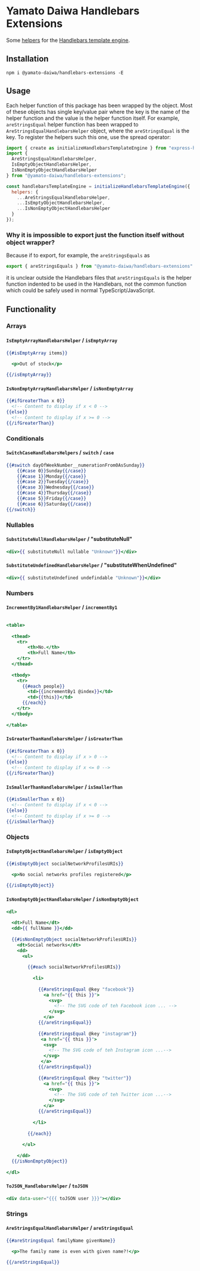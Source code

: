 # Yamato Daiwa Handlebars Extensions

Some [helpers](https://handlebarsjs.com/guide/#custom-helpers) for the [Handlebars template engine](https://handlebarsjs.com/guide/).


## Installation

```
npm i @yamato-daiwa/handlebars-extensions -E
```


## Usage 

Each helper function of this package has been wrapped by the object.
Most of these objects has single key/value pair where the key is the name of the helper function and the
  value is the helper function itself.
For example, `areStringsEqual` helper function has been wrapped to `AreStringsEqualHandlebarsHelper` object,
  where the `areStringsEqual` is the key.
To register the helpers such this one, use the spread operator:

```js
import { create as initializeHandlebarsTemplateEngine } from "express-handlebars";
import { 
  AreStringsEqualHandlebarsHelper,
  IsEmptyObjectHandlebarsHelper,
  IsNonEmptyObjectHandlebarsHelper
} from "@yamato-daiwa/handlebars-extensions";

const handlebarsTemplateEngine = initializeHandlebarsTemplateEngine({
  helpers: {
    ...AreStringsEqualHandlebarsHelper,
    ...IsEmptyObjectHandlebarsHelper,
    ...IsNonEmptyObjectHandlebarsHelper
  }
});
```

### Why it is impossible to export just the function itself without object wrapper?

Because if to export, for example, the `areStringsEquals` as 

```js
export { areStringsEquals } from "@yamato-daiwa/handlebars-extensions"
```

it is unclear outside the Handlebars files that `areStringsEquals` is the helper function indented to be used in the 
  Handlebars, not the common function which could be safely used in normal TypeScript/JavaScript.


## Functionality
### Arrays
#### `IsEmptyArrayHandlebarsHelper` / `isEmptyArray`

```handlebars
{{#isEmptyArray items}}

  <p>Out of stock</p>
    
{{/isEmptyArray}}
```

#### `IsNonEmptyArrayHandlebarsHelper` / `isNonEmptyArray`

```handlebars
{{#ifGreaterThan x 0}}
  <!-- Content to display if x < 0 -->
{{else}}
  <!-- Content to display if x >= 0 -->
{{/ifGreaterThan}}
```


### Conditionals
#### `SwitchCaseHandlebarsHelpers` / `switch` / `case`

```handlebars
{{#switch dayOfWeekNumber__numerationFrom0AsSunday}}
    {{#case 0}}Sunday{{/case}}
    {{#case 1}}Monday{{/case}}
    {{#case 2}}Tuesday{{/case}}
    {{#case 3}}Wednesday{{/case}}
    {{#case 4}}Thursday{{/case}}
    {{#case 5}}Friday{{/case}}
    {{#case 6}}Saturday{{/case}}
{{/switch}}
```


### Nullables
#### `SubstituteNullHandlebarsHelper` / "substituteNull"

```handlebars
<div>{{ substituteNull nullable "Unknown"}}</div>
```


#### `SubstituteUndefinedHandlebarsHelper` / "substituteWhenUndefined"

```handlebars
<div>{{ substituteUndefined undefindable "Unknown"}}</div>
```


### Numbers
#### `IncrementBy1HandlebarsHelper` / `incrementBy1`

```handlebars

<table>
    
  <thead>
    <tr>
        <th>No.</th>
        <th>Full Name</th>
    </tr>
  </thead>
    
  <tbody>
    <tr>
      {{#each people}}
        <td>{{incrementBy1 @index}}</td>
        <td>{{this}}</td>
      {{/each}}
    </tr>
  </tbody>
    
</table>
```


#### `IsGreaterThanHandlebarsHelper` / `isGreaterThan`

```handlebars
{{#ifGreaterThan x 0}}
  <!-- Content to display if x > 0 -->
{{else}}
  <!-- Content to display if x <= 0 -->
{{/ifGreaterThan}}
```


#### `IsSmallerThanHandlebarsHelper` / `isSmallerThan`

```handlebars
{{#isSmallerThan x 0}}
  <!-- Content to display if x < 0 -->
{{else}}
  <!-- Content to display if x >= 0 -->
{{/isSmallerThan}}
```


### Objects
#### `IsEmptyObjectHandlebarsHelper` / `isEmptyObject`

```handlebars
{{#isEmptyObject socialNetworkProfilesURIs}}

  <p>No social networks profiles registered</p>
    
{{/isEmptyObject}}
```

#### `IsNonEmptyObjectHandlebarsHelper` / `isNonEmptyObject`

```handlebars
<dl>
    
  <dt>Full Name</dt>
  <dd>{{ fullName }}</dd>
    
  {{#isNonEmptyObject socialNetworkProfilesURIs}}
    <dt>Social networks</dt>
    <dd>
      <ul>
           
        {{#each socialNetworkProfilesURIs}}
           
          <li>
              
            {{#areStringsEqual @key "facebook"}}
              <a href="{{ this }}">
                <svg>
                  <!-- The SVG code of teh Facebook icon ... -->
                </svg>
              </a>
            {{/areStringsEqual}}
                 
            {{#areStringsEqual @key "instagram"}}
             <a href="{{ this }}">
              <svg>
                <!-- The SVG code of teh Instagram icon ...-->
              </svg>
             </a>
            {{/areStringsEqual}}
              
            {{#areStringsEqual @key "twitter"}}
              <a href="{{ this }}">
                <svg>
                  <!-- The SVG code of teh Twitter icon ...-->
                </svg>
              </a>
            {{/areStringsEqual}}
              
          </li>
        
        {{/each}}
          
      </ul>
        
    </dd>
  {{/isNonEmptyObject}}
    
</dl>
```

#### `ToJSON_HandlebarsHelper` / `toJSON`

```handlebars
<div data-user="{{{ toJSON user }}}"></div>
```


### Strings
#### `AreStringsEqualHandlebarsHelper` / `areStringsEqual`

```handlebars
{{#areStringsEqual familyName givenName}}

  <p>The family name is even with given name?!</p>
    
{{/areStringsEqual}}
```
